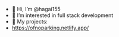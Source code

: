 - 👋 Hi, I’m @hagai155
- 👀 I’m interested in full stack development
- 🌱 My projects:
-  https://ofnoparking.netlify.app/


<!---
hagai155/hagai155 is a ✨ special ✨ repository because its `README.md` (this file) appears on your GitHub profile.
You can click the Preview link to take a look at your changes.
--->
